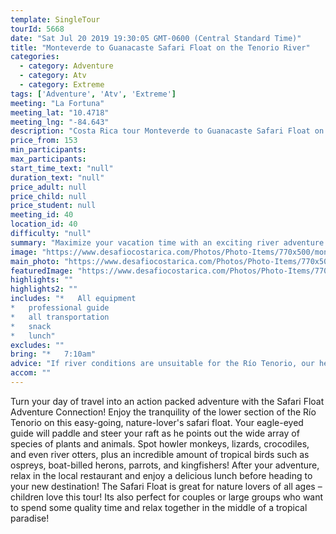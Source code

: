 ```yaml
---
template: SingleTour
tourId: 5668
date: "Sat Jul 20 2019 19:30:05 GMT-0600 (Central Standard Time)"
title: "Monteverde to Guanacaste Safari Float on the Tenorio River"
categories: 
  - category: Adventure
  - category: Atv
  - category: Extreme
tags: ['Adventure', 'Atv', 'Extreme']
meeting: "La Fortuna"
meeting_lat: "10.4718"
meeting_lng: "-84.643"
description: "Costa Rica tour Monteverde to Guanacaste Safari Float on the Tenorio River, id 5668"
price_from: 153
min_participants: 
max_participants: 
start_time_text: "null"
duration_text: "null"
price_adult: null
price_child: null
price_student: null
meeting_id: 40
location_id: 40
difficulty: "null"
summary: "Maximize your vacation time with an exciting river adventure on the way to your new vacation destination! The Safari Float is a two-hour paddle down the Tenorio River and is great for nature lovers of all ages, especially children! As you float down the river, your naturalist guide will paddle and steer your boat, while pointing out all of the exotic wildlife- birds, insects, vegetation and even monkeys and crocodiles!"
image: "https://www.desafiocostarica.com/Photos/Photo-Items/770x500/monteverde-to-tamarindo-guanacaste---safari-float-on-the-tenorio-river-2.jpg"
main_photo: "https://www.desafiocostarica.com/Photos/Photo-Items/770x500/monteverde-to-tamarindo-guanacaste---safari-float-on-the-tenorio-river-2.jpg"
featuredImage: "https://www.desafiocostarica.com/Photos/Photo-Items/770x500/monteverde-to-tamarindo-guanacaste---safari-float-on-the-tenorio-river-2.jpg"
highlights: ""
highlights2: ""
includes: "*   All equipment
*   professional guide
*   all transportation
*   snack
*   lunch"
excludes: ""
bring: "*   7:10am"
advice: "If river conditions are unsuitable for the Río Tenorio, our head guide might make the call to change to a back-up river of a similar level and/or offer another tour – you're always guaranteed a fun, but safe day! You get a full refund if no tour is run."
accom: ""
---
```

Turn your day of travel into an action packed adventure with the Safari Float Adventure Connection! Enjoy the tranquility of the lower section of the Río Tenorio on this easy-going, nature-lover's safari float. Your eagle-eyed guide will paddle and steer your raft as he points out the wide array of species of plants and animals. Spot howler monkeys, lizards, crocodiles, and even river otters, plus an incredible amount of tropical birds such as ospreys, boat-billed herons, parrots, and kingfishers! After your adventure, relax in the local restaurant and enjoy a delicious lunch before heading to your new destination! The Safari Float is great for nature lovers of all ages – children love this tour! Its also perfect for couples or large groups who want to spend some quality time and relax together in the middle of a tropical paradise!